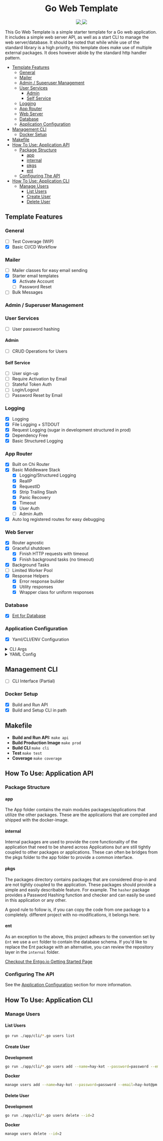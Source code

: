 <h1 align="center"> Go Web Template</h1>
<p align="center" style="width: 100%">
  <a href="https://github.com/hay-kot/go-web-template/actions/workflows/go.yaml">
    <img src="https://github.com/hay-kot/go-web-template/actions/workflows/go.yaml/badge.svg?branch=master"/>
  </a>
  <a href="https://codecov.io/gh/hay-kot/go-web-template">
    <img src="https://codecov.io/gh/hay-kot/go-web-template/branch/master/graph/badge.svg?token=8EN4BQLIUS"/>
  </a>
</p>
    
This Go Web Template is a simple starter template for a Go web application. It includes a simple web server API, as well as a start CLI to manage the web server/database. It should be noted that while while use of the standard library is a high priority, this template does make use of multiple external packages. It does however abide by the standard http handler pattern.

- [Template Features](#template-features)
  - [General](#general)
  - [Mailer](#mailer)
  - [Admin / Superuser Management](#admin--superuser-management)
  - [User Services](#user-services)
    - [Admin](#admin)
    - [Self Service](#self-service)
  - [Logging](#logging)
  - [App Router](#app-router)
  - [Web Server](#web-server)
  - [Database](#database)
  - [Application Configuration](#application-configuration)
- [Management CLI](#management-cli)
  - [Docker Setup](#docker-setup)
- [Makefile](#makefile)
- [How To Use: Application API](#how-to-use-application-api)
  - [Package Structure](#package-structure)
    - [app](#app)
    - [internal](#internal)
    - [pkgs](#pkgs)
    - [ent](#ent)
  - [Configuring The API](#configuring-the-api)
- [How To Use: Application CLI](#how-to-use-application-cli)
  - [Manage Users](#manage-users)
    - [List Users](#list-users)
    - [Create User](#create-user)
    - [Delete User](#delete-user)

## Template Features

### General

- [ ] Test Coverage (WIP)
- [x] Basic CI/CD Workflow

### Mailer

- [ ] Mailer classes for easy email sending
- [x] Starter email templates
  - [x] Activate Account
  - [ ] Password Reset
- [ ] Bulk Messages

### Admin / Superuser Management

### User Services

- [ ] User password hashing

#### Admin

- [ ] CRUD Operations for Users

#### Self Service

- [ ] User sign-up
- [ ] Require Activation by Email
- [ ] Stateful Token Auth
- [ ] Login/Logout
- [ ] Password Reset by Email

### Logging

- [x] Logging
- [x] File Logging + STDOUT
- [x] Request Logging (sugar in development structured in prod)
- [x] Dependency Free
- [x] Basic Structured Logging

### App Router

- [x] Built on Chi Router
- [x] Basic Middleware Stack
  - [x] Logging/Structured Logging
  - [x] RealIP
  - [x] RequestID
  - [x] Strip Trailing Slash
  - [x] Panic Recovery
  - [x] Timeout
  - [x] User Auth
  - [ ] Admin Auth
- [x] Auto log registered routes for easy debugging

### Web Server

- [x] Router agnostic
- [x] Graceful shutdown
  - [x] Finish HTTP requests with timeout
  - [x] Finish background tasks (no timeout)
- [x] Background Tasks
- [ ] Limited Worker Pool
- [x] Response Helpers
  - [x] Error response builder
  - [x] Utility responses
  - [x] Wrapper class for uniform responses

### Database

- [x] [Ent for Database](https://entgo.io/)

### Application Configuration

- [x] Yaml/CLI/ENV Configuration

<details>
<summary> CLI Args </summary>

```
Usage: api [options] [arguments]

OPTIONS
  --mode/$API_MODE                                    <string>            (default: development)
  --web-port/$API_WEB_PORT                            <string>            (default: 3000)
  --web-host/$API_WEB_HOST                            <string>            (default: 127.0.0.1)
  --database-driver/$API_DATABASE_DRIVER              <string>            (default: sqlite3)
  --database-sqlite-url/$API_DATABASE_SQLITE_URL      <string>            (default: file:ent?mode=memory&cache=shared&_fk=1)
  --database-postgres-url/$API_DATABASE_POSTGRES_URL  <string>
  --log-level/$API_LOG_LEVEL                          <string>            (default: debug)
  --log-file/$API_LOG_FILE                            <string>
  --mailer-host/$API_MAILER_HOST                      <string>
  --mailer-port/$API_MAILER_PORT                      <int>
  --mailer-username/$API_MAILER_USERNAME              <string>
  --mailer-password/$API_MAILER_PASSWORD              <string>
  --mailer-from/$API_MAILER_FROM                      <string>
  --seed-enabled/$API_SEED_ENABLED                    <bool>              (default: false)
  --seed-users/$API_SEED_USERS                        <value>,[value...]
  --help/-h
  display this help message
```

</details>

<details>
<summary> YAML Config </summary>

```yaml
# config.yml
---
mode: development
web:
  port: 3915
  host: 127.0.0.1
database:
  driver: sqlite3
  sqlite-url: ./ent.db?_fk=1
logger:
  level: debug
  file: api.log
mailer:
  host: smtp.example.com
  port: 465
  username:
  password:
  from: example@email.com
```

</details>

## Management CLI

- [ ] CLI Interface (Partial)

### Docker Setup

- [x] Build and Run API
- [x] Build and Setup CLI in path

## Makefile

- **Build and Run API:** `make api`
- **Build Production Image** `make prod`
- **Build CLI** `make cli`
- **Test** `make test`
- **Coverage** `make coverage`

## How To Use: Application API

### Package Structure

#### app

The App folder contains the main modules packages/applications that utilize the other packages. These are the applications that are compiled and shipped with the docker-image.

#### internal

Internal packages are used to provide the core functionality of the application that need to be shared across Applications _but_ are still tightly coupled to other packages or applications. These can often be bridges from the pkgs folder to the app folder to provide a common interface.

#### pkgs

The packages directory contains packages that are considered drop-in and are not tightly coupled to the application. These packages should provide a simple and easily describable feature. For example. The `hasher` package provides a Password Hashing function and checker and can easily be used in this application or any other.

A good rule to follow is, if you can copy the code from one package to a completely. different project with no-modifications, it belongs here.

#### ent

As an exception to the above, this project adhears to the convention set by `Ent` we use a `ent` folder to contain the database schema. If you'd like to replace the Ent package with an alternative, you can review the repository layer in the `internal` folder.

[Checkout the Entgo.io Getting Started Page](https://entgo.io/docs/getting-started)

### Configuring The API

See the [Application Configuration](#application-configuration) section for more information.

## How To Use: Application CLI

### Manage Users

#### List Users

```bash
go run ./app/cli/*.go users list
```

#### Create User

**Development**

```bash
go run ./app/cli/*.go users add --name=hay-kot --password=password --email=hay-kot@pm.me --is-super
```

**Docker**

```bash
manage users add --name=hay-kot --password=password --email=hay-kot@pm.me
```

#### Delete User

**Development**

```bash
go run ./app/cli/*.go users delete --id=2
```

**Docker**

```bash
manage users delete --id=2
```

